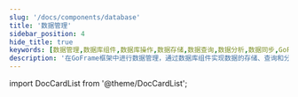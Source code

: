 ```yaml
---
slug: '/docs/components/database'
title: '数据管理'
sidebar_position: 4
hide_title: true
keywords: [数据管理,数据库组件,数据库操作,数据存储,数据查询,数据分析,数据同步,GoFrame,GoFrame框架,数据安全]
description: '在GoFrame框架中进行数据管理，通过数据库组件实现数据的存储、查询和分析，并确保数据的安全性和可靠性。'
---
```


import DocCardList from '@theme/DocCardList';

<DocCardList />